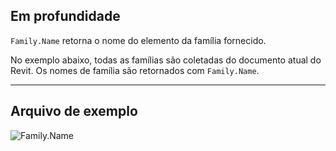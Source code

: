 ## Em profundidade
`Family.Name` retorna o nome do elemento da família fornecido.

No exemplo abaixo, todas as famílias são coletadas do documento atual do Revit. Os nomes de família são retornados com `Family.Name`.
___
## Arquivo de exemplo

![Family.Name](./Revit.Elements.Family.Name_img.jpg)
